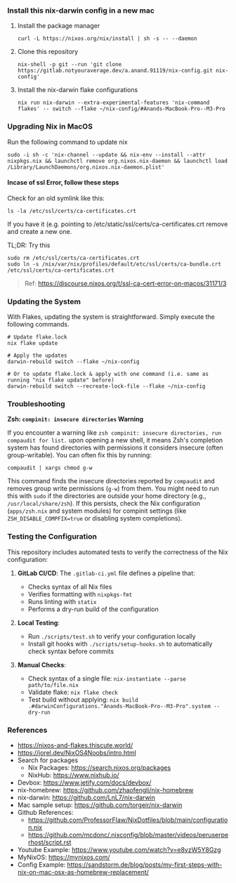 ### Install this nix-darwin config in a new mac

1. Install the package manager
    ```shell
   curl -L https://nixos.org/nix/install | sh -s -- --daemon
    ```
2. Clone this repository
   ```shell
   nix-shell -p git --run 'git clone https://gitlab.notyouraverage.dev/a.anand.91119/nix-config.git nix-config'
   ```
3. Install the nix-darwin flake configurations
   ```shell
   nix run nix-darwin --extra-experimental-features 'nix-command flakes' -- switch --flake ~/nix-config/#Anands-MacBook-Pro--M3-Pro
   ```
   

### Upgrading Nix in MacOS
Run the following command to update nix
```shell
sudo -i sh -c 'nix-channel --update && nix-env --install --attr nixpkgs.nix && launchctl remove org.nixos.nix-daemon && launchctl load /Library/LaunchDaemons/org.nixos.nix-daemon.plist'
```
#### Incase of ssl Error, follow these steps
Check for an old symlink like this:
```shell
ls -la /etc/ssl/certs/ca-certificates.crt
```
If you have it (e.g. pointing to /etc/static/ssl/certs/ca-certificates.crt remove and create a new one.

TL;DR: Try this
```shell
sudo rm /etc/ssl/certs/ca-certificates.crt
sudo ln -s /nix/var/nix/profiles/default/etc/ssl/certs/ca-bundle.crt /etc/ssl/certs/ca-certificates.crt
```
> Ref: https://discourse.nixos.org/t/ssl-ca-cert-error-on-macos/31171/3

### Updating the System
With Flakes, updating the system is straightforward. Simply execute the following commands.
```shell
# Update flake.lock
nix flake update

# Apply the updates
darwin-rebuild switch --flake ~/nix-config

# Or to update flake.lock & apply with one command (i.e. same as running "nix flake update" before)
darwin-rebuild switch --recreate-lock-file --flake ~/nix-config
```

### Troubleshooting

**Zsh: `compinit: insecure directories` Warning**

If you encounter a warning like `zsh compinit: insecure directories, run compaudit for list.` upon opening a new shell, it means Zsh's completion system has found directories with permissions it considers insecure (often group-writable). You can often fix this by running:

```shell
compaudit | xargs chmod g-w
```

This command finds the insecure directories reported by `compaudit` and removes group write permissions (`g-w`) from them. You might need to run this with `sudo` if the directories are outside your home directory (e.g., `/usr/local/share/zsh`). If this persists, check the Nix configuration (`apps/zsh.nix` and system modules) for compinit settings (like `ZSH_DISABLE_COMPFIX=true` or disabling system completions).

### Testing the Configuration

This repository includes automated tests to verify the correctness of the Nix configuration:

1. **GitLab CI/CD**: The `.gitlab-ci.yml` file defines a pipeline that:
   - Checks syntax of all Nix files
   - Verifies formatting with `nixpkgs-fmt`
   - Runs linting with `statix`
   - Performs a dry-run build of the configuration

2. **Local Testing**:
   - Run `./scripts/test.sh` to verify your configuration locally
   - Install git hooks with `./scripts/setup-hooks.sh` to automatically check syntax before commits

3. **Manual Checks**:
   - Check syntax of a single file: `nix-instantiate --parse path/to/file.nix`
   - Validate flake: `nix flake check`
   - Test build without applying: `nix build .#darwinConfigurations."Anands-MacBook-Pro--M3-Pro".system --dry-run`


### References

- https://nixos-and-flakes.thiscute.world/
- https://jorel.dev/NixOS4Noobs/intro.html
- Search for packages
  - Nix Packages: https://search.nixos.org/packages
  - NixHub: https://www.nixhub.io/
- Devbox: https://www.jetify.com/docs/devbox/
- nix-homebrew: https://github.com/zhaofengli/nix-homebrew
- nix-darwin: https://github.com/LnL7/nix-darwin
- Mac sample setup: https://github.com/torgeir/nix-darwin
- Github References: 
  - https://github.com/ProfessorFlaw/NixDotfiles/blob/main/configuration.nix
  - https://github.com/mcdonc/.nixconfig/blob/master/videos/peruserperhost/script.rst
- Youtube Example: https://www.youtube.com/watch?v=e8vzW5Y8Gzg
- MyNixOS: https://mynixos.com/
- Config Example: https://sandstorm.de/blog/posts/my-first-steps-with-nix-on-mac-osx-as-homebrew-replacement/
